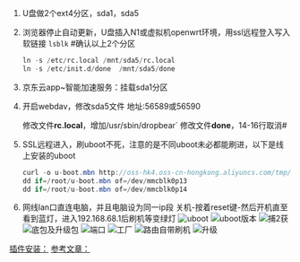 1. U盘做2个ext4分区，sda1，sda5
2. 浏览器停止自动更新，U盘插入N1或虚拟机openwrt环境，用ssl远程登入写入软链接
    `lsblk`               #确认以上2个分区
    ```python
    ln -s /etc/rc.local /mnt/sda5/rc.local
    ln -s /etc/init.d/done  /mnt/sda5/done
    ```
3. 京东云app~智能加速服务：挂载sda1分区
4. 开启webdav，修改sda5文件
   地址:56589或56590
   
   修改文件**rc.local**，增加/usr/sbin/dropbear`
   修改文件**done**，14-16行取消#
5. SSL远程进入，刷uboot不死，注意的是不同uboot未必都能刷进，以下是线上安装的uboot
 
   ```java
   curl -o u-boot.mbn http://oss-hk4.oss-cn-hongkong.aliyuncs.com/tmp/u-boot.mbn
   dd if=/root/u-boot.mbn of=/dev/mmcblk0p13
   dd if=/root/u-boot.mbn of=/dev/mmcblk0p14
   ```
6.   网线lan口直连电脑，并且电脑设为同一ip段
      关机-按着reset键-然后开机直至看到蓝灯，进入192.168.68.1后刷机等变绿灯
![uboot](https://github.com/user-attachments/assets/41abeed1-4ee1-42f8-8167-bfacd47fec75)
![uboot版本](https://github.com/user-attachments/assets/a1ab92a1-a784-4b42-94df-12a99b621bab)
![捕2获](https://github.com/user-attachments/assets/d56886ca-a5f6-4bbb-b33d-b0a3607634fb)
![底包及升级包](https://github.com/user-attachments/assets/438b0474-7cfe-48f3-9dcf-7e217fa1f366)
![端口](https://github.com/user-attachments/assets/88843f32-11e3-4d0c-bcc0-e197e52b8298)
![工厂](https://github.com/user-attachments/assets/ed025a97-67a3-4014-aa2d-d6c73a63f5e2)
![路由自带刷机](https://github.com/user-attachments/assets/d9bfaa06-b485-4aa1-8db5-100b2466cfc0)
![升级](https://github.com/user-attachments/assets/f4fe7c97-b247-4a16-bf95-58f74f80104d)


[插件安装：](https://op.dllkids.xyz/packages/)
[参考文章：](https://post.smzdm.com/p/a96dez8p/)
   


